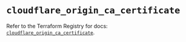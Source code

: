 # `cloudflare_origin_ca_certificate`

Refer to the Terraform Registry for docs: [`cloudflare_origin_ca_certificate`](https://registry.terraform.io/providers/cloudflare/cloudflare/4.49.0/docs/resources/origin_ca_certificate).
